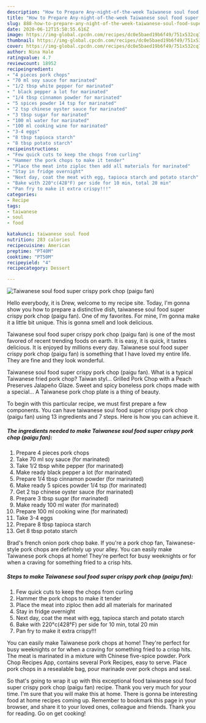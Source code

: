 ```yaml
---
description: "How to Prepare Any-night-of-the-week Taiwanese soul food super crispy pork chop (paigu fan)"
title: "How to Prepare Any-night-of-the-week Taiwanese soul food super crispy pork chop (paigu fan)"
slug: 888-how-to-prepare-any-night-of-the-week-taiwanese-soul-food-super-crispy-pork-chop-paigu-fan
date: 2020-06-12T15:50:55.616Z
image: https://img-global.cpcdn.com/recipes/dc0e5baed19b6f49/751x532cq70/taiwanese-soul-food-super-crispy-pork-chop-paigu-fan-recipe-main-photo.jpg
thumbnail: https://img-global.cpcdn.com/recipes/dc0e5baed19b6f49/751x532cq70/taiwanese-soul-food-super-crispy-pork-chop-paigu-fan-recipe-main-photo.jpg
cover: https://img-global.cpcdn.com/recipes/dc0e5baed19b6f49/751x532cq70/taiwanese-soul-food-super-crispy-pork-chop-paigu-fan-recipe-main-photo.jpg
author: Nina Hale
ratingvalue: 4.7
reviewcount: 18952
recipeingredient:
- "4 pieces pork chops"
- "70 ml soy sauce for marinated"
- "1/2 tbsp white pepper for marinated"
- " black pepper a lot for marinated"
- "1/4 tbsp cinnamon powder for marinated"
- "5 spices powder 14 tsp for marinated"
- "2 tsp chinese oyster sauce for marinated"
- "3 tbsp sugar for marinated"
- "100 ml water for marinated"
- "100 ml cooking wine for marinated"
- "3-4 eggs"
- "8 tbsp tapioca starch"
- "8 tbsp potato starch"
recipeinstructions:
- "Few quick cuts to keep the chops from curling"
- "Hammer the pork chops to make it tender"
- "Place the meat into ziploc then add all materials for marinated"
- "Stay in fridge overnight"
- "Next day, coat the meat with egg, tapioca starch and potato starch"
- "Bake with 220°c(428°F) per side for 10 min, total 20 min"
- "Pan fry to make it extra crispy!!!"
categories:
- Recipe
tags:
- taiwanese
- soul
- food

katakunci: taiwanese soul food 
nutrition: 283 calories
recipecuisine: American
preptime: "PT40M"
cooktime: "PT50M"
recipeyield: "4"
recipecategory: Dessert

---
```



![Taiwanese soul food super crispy pork chop (paigu fan)](https://img-global.cpcdn.com/recipes/dc0e5baed19b6f49/751x532cq70/taiwanese-soul-food-super-crispy-pork-chop-paigu-fan-recipe-main-photo.jpg)

Hello everybody, it is Drew, welcome to my recipe site. Today, I'm gonna show you how to prepare a distinctive dish, taiwanese soul food super crispy pork chop (paigu fan). One of my favorites. For mine, I'm gonna make it a little bit unique. This is gonna smell and look delicious.

Taiwanese soul food super crispy pork chop (paigu fan) is one of the most favored of recent trending foods on earth. It is easy, it is quick, it tastes delicious. It is enjoyed by millions every day. Taiwanese soul food super crispy pork chop (paigu fan) is something that I have loved my entire life. They are fine and they look wonderful.

Taiwanese soul food super crispy pork chop (paigu fan). What is a typical Taiwanese fried pork chop? Taiwan styl… Grilled Pork Chop with a Peach Preserves Jalapeño Glaze. Sweet and spicy boneless pork chops made with a special… A Taiwanese pork chop plate is a thing of beauty.


To begin with this particular recipe, we must first prepare a few components. You can have taiwanese soul food super crispy pork chop (paigu fan) using 13 ingredients and 7 steps. Here is how you can achieve it.

<!--inarticleads1-->

##### The ingredients needed to make Taiwanese soul food super crispy pork chop (paigu fan):

1. Prepare 4 pieces pork chops
1. Take 70 ml soy sauce (for marinated)
1. Take 1/2 tbsp white pepper (for marinated)
1. Make ready  black pepper a lot (for marinated)
1. Prepare 1/4 tbsp cinnamon powder (for marinated)
1. Make ready 5 spices powder 1/4 tsp (for marinated)
1. Get 2 tsp chinese oyster sauce (for marinated)
1. Prepare 3 tbsp sugar (for marinated)
1. Make ready 100 ml water (for marinated)
1. Prepare 100 ml cooking wine (for marinated)
1. Take 3-4 eggs
1. Prepare 8 tbsp tapioca starch
1. Get 8 tbsp potato starch


Brad&#39;s french onion pork chop bake. If you&#39;re a pork chop fan, Taiwanese-style pork chops are definitely up your alley. You can easily make Taiwanese pork chops at home! They&#39;re perfect for busy weeknights or for when a craving for something fried to a crisp hits. 

<!--inarticleads2-->

##### Steps to make Taiwanese soul food super crispy pork chop (paigu fan):

1. Few quick cuts to keep the chops from curling
1. Hammer the pork chops to make it tender
1. Place the meat into ziploc then add all materials for marinated
1. Stay in fridge overnight
1. Next day, coat the meat with egg, tapioca starch and potato starch
1. Bake with 220°c(428°F) per side for 10 min, total 20 min
1. Pan fry to make it extra crispy!!!


You can easily make Taiwanese pork chops at home! They&#39;re perfect for busy weeknights or for when a craving for something fried to a crisp hits. The meat is marinated in a mixture with Chinese five-spice powder. Pork Chop Recipes App, contains several Pork Recipes, easy to serve. Place pork chops in a resealable bag, pour marinade over pork chops and seal. 

So that's going to wrap it up with this exceptional food taiwanese soul food super crispy pork chop (paigu fan) recipe. Thank you very much for your time. I'm sure that you will make this at home. There is gonna be interesting food at home recipes coming up. Remember to bookmark this page in your browser, and share it to your loved ones, colleague and friends. Thank you for reading. Go on get cooking!
